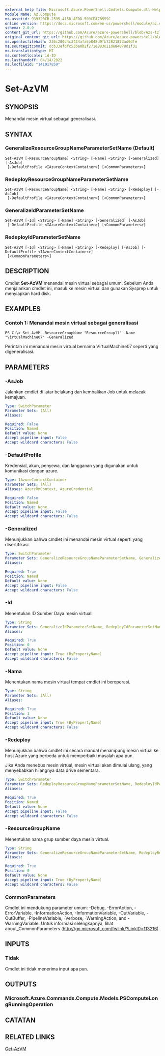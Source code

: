 ```yaml
---
external help file: Microsoft.Azure.PowerShell.Cmdlets.Compute.dll-Help-Help.xml
Module Name: Az.Compute
ms.assetid: 939320CB-2595-4150-AFDD-500CEA78559C
online version: https://docs.microsoft.com/en-us/powershell/module/az.compute/set-azvm
schema: 2.0.0
content_git_url: https://github.com/Azure/azure-powershell/blob/Azs-tzl/src/Compute/Compute/help/Set-AzVM.md
original_content_git_url: https://github.com/Azure/azure-powershell/blob/Azs-tzl/src/Compute/Compute/help/Set-AzVM.md
ms.openlocfilehash: 236c200c4c3434afa6b848d9fb72821823ad0dfe
ms.sourcegitcommit: dcb33efdfc53ba0b2f271e883021de84878d1f31
ms.translationtype: MT
ms.contentlocale: id-ID
ms.lasthandoff: 04/14/2022
ms.locfileid: "141917859"
---
```

# Set-AzVM

## SYNOPSIS
Menandai mesin virtual sebagai generalisasi.

## SYNTAX

### GeneralizeResourceGroupNameParameterSetName (Default)
```
Set-AzVM [-ResourceGroupName] <String> [-Name] <String> [-Generalized] [-AsJob]
 [-DefaultProfile <IAzureContextContainer>] [<CommonParameters>]
```

### RedeployResourceGroupNameParameterSetName
```
Set-AzVM [-ResourceGroupName] <String> [-Name] <String> [-Redeploy] [-AsJob]
 [-DefaultProfile <IAzureContextContainer>] [<CommonParameters>]
```

### GeneralizeIdParameterSetName
```
Set-AzVM [-Id] <String> [-Name] <String> [-Generalized] [-AsJob]
 [-DefaultProfile <IAzureContextContainer>] [<CommonParameters>]
```

### RedeployIdParameterSetName
```
Set-AzVM [-Id] <String> [-Name] <String> [-Redeploy] [-AsJob] [-DefaultProfile <IAzureContextContainer>]
 [<CommonParameters>]
```

## DESCRIPTION
Cmdlet **Set-AzVM** menandai mesin virtual sebagai umum.
Sebelum Anda menjalankan cmdlet ini, masuk ke mesin virtual dan gunakan Sysprep untuk menyiapkan hard disk.

## EXAMPLES

### Contoh 1: Menandai mesin virtual sebagai generalisasi
```
PS C:\> Set-AzVM -ResourceGroupName "ResourceGroup11" -Name "VirtualMachine07" -Generalized
```

Perintah ini menandai mesin virtual bernama VirtualMachine07 seperti yang digeneralisasi.

## PARAMETERS

### -AsJob
Jalankan cmdlet di latar belakang dan kembalikan Job untuk melacak kemajuan.

```yaml
Type: SwitchParameter
Parameter Sets: (All)
Aliases: 

Required: False
Position: Named
Default value: None
Accept pipeline input: False
Accept wildcard characters: False
```

### -DefaultProfile
Kredensial, akun, penyewa, dan langganan yang digunakan untuk komunikasi dengan azure.

```yaml
Type: IAzureContextContainer
Parameter Sets: (All)
Aliases: AzureRmContext, AzureCredential

Required: False
Position: Named
Default value: None
Accept pipeline input: False
Accept wildcard characters: False
```

### -Generalized
Menunjukkan bahwa cmdlet ini menandai mesin virtual seperti yang disertifikasi.

```yaml
Type: SwitchParameter
Parameter Sets: GeneralizeResourceGroupNameParameterSetName, GeneralizeIdParameterSetName
Aliases: 

Required: True
Position: Named
Default value: None
Accept pipeline input: False
Accept wildcard characters: False
```

### -Id
Menentukan ID Sumber Daya mesin virtual.

```yaml
Type: String
Parameter Sets: GeneralizeIdParameterSetName, RedeployIdParameterSetName
Aliases: 

Required: True
Position: 0
Default value: None
Accept pipeline input: True (ByPropertyName)
Accept wildcard characters: False
```

### -Nama
Menentukan nama mesin virtual tempat cmdlet ini beroperasi.

```yaml
Type: String
Parameter Sets: (All)
Aliases: 

Required: True
Position: 1
Default value: None
Accept pipeline input: True (ByPropertyName)
Accept wildcard characters: False
```

### -Redeploy
Menunjukkan bahwa cmdlet ini secara manual menampung mesin virtual ke host Azure yang berbeda untuk memperbaiki masalah apa pun.

Jika Anda menebus mesin virtual, mesin virtual akan dimulai ulang, yang menyebabkan hilangnya data drive sementara.

```yaml
Type: SwitchParameter
Parameter Sets: RedeployResourceGroupNameParameterSetName, RedeployIdParameterSetName
Aliases: 

Required: True
Position: Named
Default value: None
Accept pipeline input: False
Accept wildcard characters: False
```

### -ResourceGroupName
Menentukan nama grup sumber daya mesin virtual.

```yaml
Type: String
Parameter Sets: GeneralizeResourceGroupNameParameterSetName, RedeployResourceGroupNameParameterSetName
Aliases: 

Required: True
Position: 0
Default value: None
Accept pipeline input: True (ByPropertyName)
Accept wildcard characters: False
```

### CommonParameters
Cmdlet ini mendukung parameter umum: -Debug, -ErrorAction, -ErrorVariable, -InformationAction, -InformationVariable, -OutVariable, -OutBuffer, -PipelineVariable, -Verbose, -WarningAction, and -WarningVariable. Untuk informasi selengkapnya, lihat about_CommonParameters (http://go.microsoft.com/fwlink/?LinkID=113216).

## INPUTS

### Tidak
Cmdlet ini tidak menerima input apa pun.

## OUTPUTS

### Microsoft.Azure.Commands.Compute.Models.PSComputeLongRunningOperation

## CATATAN

## RELATED LINKS

[Get-AzVM](./Get-AzVM.md)


